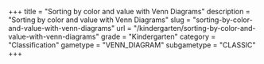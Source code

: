 +++
title = "Sorting by color and value with Venn Diagrams"
description = "Sorting by color and value with Venn Diagrams"
slug = "sorting-by-color-and-value-with-venn-diagrams"
url = "/kindergarten/sorting-by-color-and-value-with-venn-diagrams"
grade = "Kindergarten"
category = "Classification"
gametype = "VENN_DIAGRAM"
subgametype = "CLASSIC"
+++